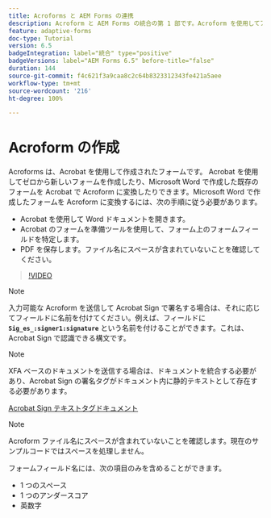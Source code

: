 ```yaml
---
title: Acroforms と AEM Forms の連携
description: Acroform と AEM Forms の統合の第 1 部です。Acroform を使用してアダプティブフォームを作成し、データを結合して PDF を取得する方法を説明します。
feature: adaptive-forms
doc-type: Tutorial
version: 6.5
badgeIntegration: label="統合" type="positive"
badgeVersions: label="AEM Forms 6.5" before-title="false"
duration: 144
source-git-commit: f4c621f3a9caa8c2c64b8323312343fe421a5aee
workflow-type: tm+mt
source-wordcount: '216'
ht-degree: 100%

---
```



# Acroform の作成

Acroforms は、Acrobat を使用して作成されたフォームです。 Acrobat を使用してゼロから新しいフォームを作成したり、Microsoft Word で作成した既存のフォームを Acrobat で Acroform に変換したりできます。Microsoft Word で作成したフォームを Acroform に変換するには、次の手順に従う必要があります。

* Acrobat を使用して Word ドキュメントを開きます。
* Acrobat のフォームを準備ツールを使用して、フォーム上のフォームフィールドを特定します。
* PDF を保存します。ファイル名にスペースが含まれていないことを確認してください。


>[!VIDEO](https://video.tv.adobe.com/v/22575?quality=12&learn=on)

>[!NOTE]
>
>入力可能な Acroform を送信して Acrobat Sign で署名する場合は、それに応じてフィールドに名前を付けてください。例えば、フィールドに **`Sig_es_:signer1:signature`** という名前を付けることができます。これは、Acrobat Sign で認識できる構文です。

>[!NOTE]
>
>XFA ベースのドキュメントを送信する場合は、ドキュメントを統合する必要があり、Acrobat Sign の署名タグがドキュメント内に静的テキストとして存在する必要があります。

[Acrobat Sign テキストタグドキュメント](https://helpx.adobe.com/jp/sign/using/text-tag.html)

>[!NOTE]
>
>Acroform ファイル名にスペースが含まれていないことを確認します。現在のサンプルコードではスペースを処理しません。
>
>フォームフィールド名には、次の項目のみを含めることができます。
>
>* 1 つのスペース
>* 1 つのアンダースコア
>* 英数字
